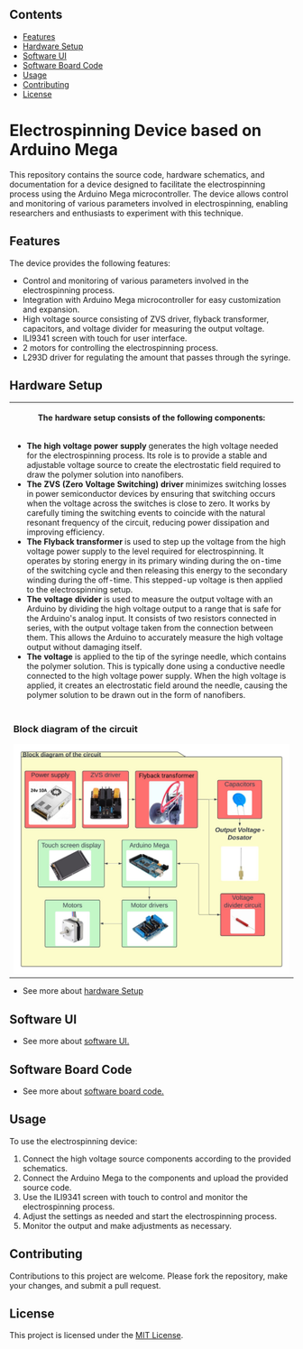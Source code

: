 <h2>Contents</h2>

<ul>
  <li><a href="#features">Features</a></li>
  <li><a href="#hardware-setup">Hardware Setup</a></li>
  <li><a href="#software-ui">Software UI</a></li>
  <li><a href="#software-board-code">Software Board Code</a></li>
  <li><a href="#usage">Usage</a></li>
  <li><a href="#contributing">Contributing</a></li>
  <li><a href="#license">License</a></li>
</ul>

<h1>Electrospinning Device based on Arduino Mega</h1>

<p>This repository contains the source code, hardware schematics, and documentation for a device designed to facilitate the electrospinning process using the Arduino Mega microcontroller. The device allows control and monitoring of various parameters involved in electrospinning, enabling researchers and enthusiasts to experiment with this technique.</p>

<h2 id="features">Features</h2>

<p>The device provides the following features:</p>
<ul>
  <li>Control and monitoring of various parameters involved in the electrospinning process.</li>
  <li>Integration with Arduino Mega microcontroller for easy customization and expansion.</li>
  <li>High voltage source consisting of ZVS driver, flyback transformer, capacitors, and voltage divider for measuring the output voltage.</li>
  <li>ILI9341 screen with touch for user interface.</li>
  <li>2 motors for controlling the electrospinning process.</li>
  <li>L293D driver for regulating the amount that passes through the syringe.</li>
</ul>

<h2 id="hardware-setup">Hardware Setup</h2>

<table>
  <tr>
    <th>
      <p>The hardware setup consists of the following components:</p>
    </th>
  <tr>
    <td>
      <ul>
        <li><b>The high voltage power supply</b> generates the high voltage needed for the electrospinning process. Its role is to provide a stable and adjustable voltage source to create the electrostatic field required to draw the polymer solution into nanofibers.</li>
        <li><b>The ZVS (Zero Voltage Switching) driver</b> minimizes switching losses in power semiconductor devices by ensuring that switching occurs when the voltage across the switches is close to zero. It works by carefully timing the switching events to coincide with the natural resonant frequency of the circuit, reducing power dissipation and improving efficiency.</li>
        <li><b>The Flyback transformer</b> is used to step up the voltage from the high voltage power supply to the level required for electrospinning. It operates by storing energy in its primary winding during the on-time of the switching cycle and then releasing this energy to the secondary winding during the off-time. This stepped-up voltage is then applied to the electrospinning setup.</li>
        <li><b>The voltage divider</b> is used to measure the output voltage with an Arduino by dividing the high voltage output to a range that is safe for the Arduino's analog input. It consists of two resistors connected in series, with the output voltage taken from the connection between them. This allows the Arduino to accurately measure the high voltage output without damaging itself.</li>
        <li><b>The voltage</b> is applied to the tip of the syringe needle, which contains the polymer solution. This is typically done using a conductive needle connected to the high voltage power supply. When the high voltage is applied, it creates an electrostatic field around the needle, causing the polymer solution to be drawn out in the form of nanofibers.</li>
      </ul>
    </td>
  </tr>
  <tr>
    <td>
      <h3>Block diagram of the circuit</h3>
        <img src="Images/Block-diagram1.jpg" alt="Main control" style="max-width: 100%;">
    </td>
  </tr>
</table>
<ul>
  <li>See more about <a href="/Hardware/README.md">hardware Setup</a></li>
</ul>

<h2 id="software-ui">Software UI</h2>
<ul>
  <li>See more about <a href="/Software/UI/README.md">software UI.</a></li>
</ul>

<h2 id="software-board-code">Software Board Code</h2>
<ul>
  <li>See more about <a href="/Software/Electrospining/README.md">software board code.</a></li>
</ul>

<h2>Usage</h2>

<p>To use the electrospinning device:</p>
<ol>
  <li>Connect the high voltage source components according to the provided schematics.</li>
  <li>Connect the Arduino Mega to the components and upload the provided source code.</li>
  <li>Use the ILI9341 screen with touch to control and monitor the electrospinning process.</li>
  <li>Adjust the settings as needed and start the electrospinning process.</li>
  <li>Monitor the output and make adjustments as necessary.</li>
</ol>

<h2>Contributing</h2>
<p>Contributions to this project are welcome. Please fork the repository, make your changes, and submit a pull request.</p>

<h2>License</h2>
<p>This project is licensed under the <a href="LICENSE">MIT License</a>.</p>


